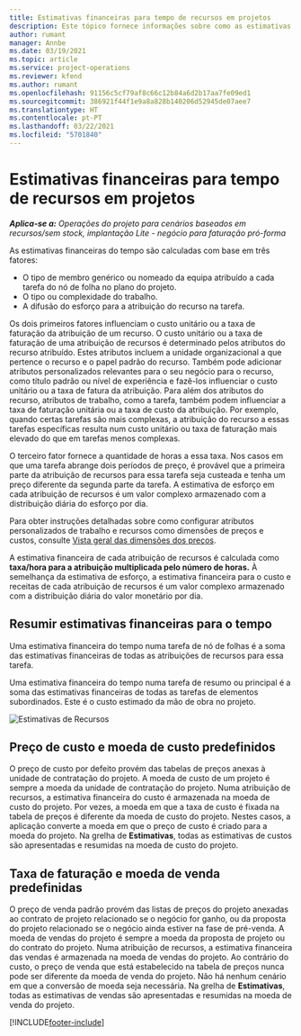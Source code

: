 ```yaml
---
title: Estimativas financeiras para tempo de recursos em projetos
description: Este tópico fornece informações sobre como as estimativas financeiras para o tempo são calculadas.
author: rumant
manager: Annbe
ms.date: 03/19/2021
ms.topic: article
ms.service: project-operations
ms.reviewer: kfend
ms.author: rumant
ms.openlocfilehash: 91156c5cf79af8c66c12b84a6d2b17aa7fe09ed1
ms.sourcegitcommit: 386921f44f1e9a8a828b140206d52945de07aee7
ms.translationtype: HT
ms.contentlocale: pt-PT
ms.lasthandoff: 03/22/2021
ms.locfileid: "5701840"
---
```

# <a name="financial-estimates-for-resource-time-on-projects"></a>Estimativas financeiras para tempo de recursos em projetos

_**Aplica-se a:** Operações do projeto para cenários baseados em recursos/sem stock, implantação Lite - negócio para faturação pró-forma_

As estimativas financeiras do tempo são calculadas com base em três fatores: 

- O tipo de membro genérico ou nomeado da equipa atribuído a cada tarefa do nó de folha no plano do projeto. 
- O tipo ou complexidade do trabalho.
- A difusão do esforço para a atribuição do recurso na tarefa. 

Os dois primeiros fatores influenciam o custo unitário ou a taxa de faturação da atribuição de um recurso. O custo unitário ou a taxa de faturação de uma atribuição de recursos é determinado pelos atributos do recurso atribuído. Estes atributos incluem a unidade organizacional a que pertence o recurso e o papel padrão do recurso. Também pode adicionar atributos personalizados relevantes para o seu negócio para o recurso, como título padrão ou nível de experiência e fazê-los influenciar o custo unitário ou a taxa de fatura da atribuição.
Para além dos atributos do recurso, atributos de trabalho, como a tarefa, também podem influenciar a taxa de faturação unitária ou a taxa de custo da atribuição. Por exemplo, quando certas tarefas são mais complexas, a atribuição do recurso a essas tarefas específicas resulta num custo unitário ou taxa de faturação mais elevado do que em tarefas menos complexas.   

O terceiro fator fornece a quantidade de horas a essa taxa. Nos casos em que uma tarefa abrange dois períodos de preço, é provável que a primeira parte da atribuição de recursos para essa tarefa seja custeada e tenha um preço diferente da segunda parte da tarefa. A estimativa de esforço em cada atribuição de recursos é um valor complexo armazenado com a distribuição diária do esforço por dia.

Para obter instruções detalhadas sobre como configurar atributos personalizados de trabalho e recursos como dimensões de preços e custos, consulte [Vista geral das dimensões dos preços](../pricing-costing/pricing-dimensions-overview.md).

A estimativa financeira de cada atribuição de recursos é calculada como **taxa/hora para a atribuição multiplicada pelo número de horas.**  À semelhança da estimativa de esforço, a estimativa financeira para o custo e receitas de cada atribuição de recursos é um valor complexo armazenado com a distribuição diária do valor monetário por dia. 

## <a name="summarizing-financial-estimates-for-time"></a>Resumir estimativas financeiras para o tempo
Uma estimativa financeira do tempo numa tarefa de nó de folhas é a soma das estimativas financeiras de todas as atribuições de recursos para essa tarefa.

Uma estimativa financeira do tempo numa tarefa de resumo ou principal é a soma das estimativas financeiras de todas as tarefas de elementos subordinados. Este é o custo estimado da mão de obra no projeto. 

![Estimativas de Recursos](./media/navigation12.png)

## <a name="default-cost-price-and-cost-currency"></a>Preço de custo e moeda de custo predefinidos

O preço de custo por defeito provém das tabelas de preços anexas à unidade de contratação do projeto. A moeda de custo de um projeto é sempre a moeda da unidade de contratação do projeto. Numa atribuição de recursos, a estimativa financeira do custo é armazenada na moeda de custo do projeto. Por vezes, a moeda em que a taxa de custo é fixada na tabela de preços é diferente da moeda de custo do projeto. Nestes casos, a aplicação converte a moeda em que o preço de custo é criado para a moeda do projeto. Na grelha de **Estimativas**, todas as estimativas de custos são apresentadas e resumidas na moeda de custo do projeto. 

## <a name="default-bill-rate-and-sales-currency"></a>Taxa de faturação e moeda de venda predefinidas

O preço de venda padrão provém das listas de preços do projeto anexadas ao contrato de projeto relacionado se o negócio for ganho, ou da proposta do projeto relacionado se o negócio ainda estiver na fase de pré-venda. A moeda de vendas do projeto é sempre a moeda da proposta de projeto ou do contrato do projeto. Numa atribuição de recursos, a estimativa financeira das vendas é armazenada na moeda de vendas do projeto. Ao contrário do custo, o preço de venda que está estabelecido na tabela de preços nunca pode ser diferente da moeda de venda do projeto. Não há nenhum cenário em que a conversão de moeda seja necessária. Na grelha de **Estimativas**, todas as estimativas de vendas são apresentadas e resumidas na moeda de venda do projeto. 

[!INCLUDE[footer-include](../includes/footer-banner.md)]
